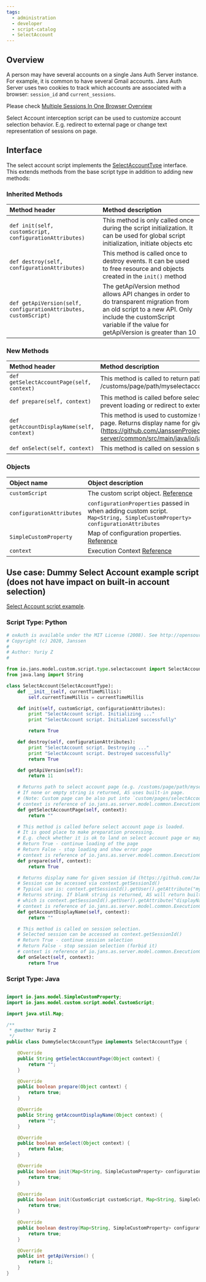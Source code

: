 ```yaml
---
tags:
  - administration
  - developer
  - script-catalog
  - SelectAccount
---
```


## Overview

A person may have several accounts on a single Jans Auth Server instance. For example, it is common to have several Gmail accounts. Jans Auth Server uses two cookies to track which accounts are associated with a browser: `session_id` and `current_sessions`.

Please check [Multiple Sessions In One Browser Overview](../../janssen-server/auth-server/session-management/multiple-sessions-one-browser.md)



Select Account interception script can be used to customize account selection behavior. E.g. redirect to external page or change text representation of sessions on page.

## Interface
The select account script implements the [SelectAccountType](https://github.com/JanssenProject/jans/blob/main/jans-core/script/src/main/java/io/jans/model/custom/script/type/selectaccount/SelectAccountType.java) interface. This extends methods from the base script type in addition to adding new methods:

### Inherited Methods

| Method header | Method description |
|:-----|:------|
| `def init(self, customScript, configurationAttributes)` | This method is only called once during the script initialization. It can be used for global script initialization, initiate objects etc |
| `def destroy(self, configurationAttributes)` | This method is called once to destroy events. It can be used to free resource and objects created in the `init()` method |
| `def getApiVersion(self, configurationAttributes, customScript)` | The getApiVersion method allows API changes in order to do transparent migration from an old script to a new API. Only include the customScript variable if the value for getApiVersion is greater than 10 |

### New Methods

| Method header | Method description |
|:-----|:------|
| `def getSelectAccountPage(self, context)` | This method is called to return path to custom select account page (e.g. /customs/page/path/myselectaccount.xhtml) |
| `def prepare(self, context)` | This method is called before select account page is loaded. It can be used to prevent loading or redirect to external url. |
| `def getAccountDisplayName(self, context)` |  This method is used to customize text representation of the session shown on the page. Returns display name for given session id (https://github.com/JanssenProject/jans/blob/main/jans-auth-server/common/src/main/java/io/jans/as/common/model/session/SessionId.java). |
| `def onSelect(self, context)` | This method is called on session selection and can be used to forbid selection. |

### Objects
| Object name | Object description |
|:-----|:------|
|`customScript`| The custom script object. [Reference](https://github.com/JanssenProject/jans/blob/main/jans-core/script/src/main/java/io/jans/model/custom/script/model/CustomScript.java) |
|`configurationAttributes`| `configurationProperties` passed in when adding custom script. `Map<String, SimpleCustomProperty> configurationAttributes` |
|`SimpleCustomProperty`| Map of configuration properties. [Reference](https://github.com/JanssenProject/jans/blob/main/jans-core/util/src/main/java/io/jans/model/SimpleCustomProperty.java) |
|`context`| Execution Context [Reference](https://github.com/JanssenProject/jans/blob/main/jans-auth-server/server/src/main/java/io/jans/as/server/model/common/ExecutionContext.java) |

## Use case: Dummy Select Account example script (does not have impact on built-in account selection)

[Select Account script example](https://github.com/JanssenProject/jans/blob/main/docs/script-catalog/select_account/select-account/select_account.py).

### Script Type: Python

```python
# oxAuth is available under the MIT License (2008). See http://opensource.org/licenses/MIT for full text.
# Copyright (c) 2020, Janssen
#
# Author: Yuriy Z
#

from io.jans.model.custom.script.type.selectaccount import SelectAccountType
from java.lang import String

class SelectAccount(SelectAccountType):
    def __init__(self, currentTimeMillis):
        self.currentTimeMillis = currentTimeMillis

    def init(self, customScript, configurationAttributes):
        print "SelectAccount script. Initializing ..."
        print "SelectAccount script. Initialized successfully"

        return True

    def destroy(self, configurationAttributes):
        print "SelectAccount script. Destroying ..."
        print "SelectAccount script. Destroyed successfully"
        return True

    def getApiVersion(self):
        return 11

    # Returns path to select account page (e.g. /customs/page/path/myselectaccount.xhtml)
    # If none or empty string is returned, AS uses built-in page.
    # (Note: Custom page can be also put into `custom/pages/selectAccount.xhtml` and used without custom script.)
    # context is reference of io.jans.as.server.model.common.ExecutionContext( https://github.com/JanssenProject/jans/blob/main/jans-auth-server/server/src/main/java/io/jans/as/server/model/common/ExecutionContext.java )
    def getSelectAccountPage(self, context):
        return ""

    # This method is called before select account page is loaded.
    # It is good place to make preparation processing.
    # E.g. check whether it is ok to land on select account page or maybe redirect to external page.
    # Return True - continue loading of the page
    # Return False - stop loading and show error page
    # context is reference of io.jans.as.server.model.common.ExecutionContext( https://github.com/JanssenProject/jans/blob/main/jans-auth-server/server/src/main/java/io/jans/as/server/model/common/ExecutionContext.java )
    def prepare(self, context):
        return True

    # Returns display name for given session id (https://github.com/JanssenProject/jans/blob/main/jans-auth-server/common/src/main/java/io/jans/as/common/model/session/SessionId.java).
    # Session can be accessed via context.getSessionId()
    # Typical use is: context.getSessionId().getUser().getAttribute("myDisplayName")
    # Returns string. If blank string is returned, AS will return built-in implementation to return display name
    # which is context.getSessionId().getUser().getAttribute("displayName")
    # context is reference of io.jans.as.server.model.common.ExecutionContext( https://github.com/JanssenProject/jans/blob/main/jans-auth-server/server/src/main/java/io/jans/as/server/model/common/ExecutionContext.java )
    def getAccountDisplayName(self, context):
        return ""

    # This method is called on session selection.
    # Selected session can be accessed as context.getSessionId()
    # Return True - continue session selection
    # Return False - stop session selection (forbid it)
    # context is reference of io.jans.as.server.model.common.ExecutionContext( https://github.com/JanssenProject/jans/blob/main/jans-auth-server/server/src/main/java/io/jans/as/server/model/common/ExecutionContext.java )
    def onSelect(self, context):
        return True
```

### Script Type: Java

```java

import io.jans.model.SimpleCustomProperty;
import io.jans.model.custom.script.model.CustomScript;

import java.util.Map;

/**
 * @author Yuriy Z
 */
public class DummySelectAccountType implements SelectAccountType {

    @Override
    public String getSelectAccountPage(Object context) {
        return "";
    }

    @Override
    public boolean prepare(Object context) {
        return true;
    }

    @Override
    public String getAccountDisplayName(Object context) {
        return "";
    }

    @Override
    public boolean onSelect(Object context) {
        return false;
    }

    @Override
    public boolean init(Map<String, SimpleCustomProperty> configurationAttributes) {
        return true;
    }

    @Override
    public boolean init(CustomScript customScript, Map<String, SimpleCustomProperty> configurationAttributes) {
        return true;
    }

    @Override
    public boolean destroy(Map<String, SimpleCustomProperty> configurationAttributes) {
        return true;
    }

    @Override
    public int getApiVersion() {
        return 1;
    }
}

```